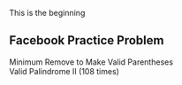 This is the beginning<br>
<h2>Facebook Practice Problem</h2>
<p>Minimum Remove to Make Valid Parentheses </br> 
Valid Palindrome II (108 times) </br>

</p>
